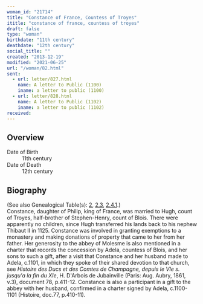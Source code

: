 ```yaml
---
woman_id: "21714"
title: "Constance of France, Countess of Troyes"
ititle: "constance of france, countess of troyes"
draft: false
type: "woman"
birthdate: "11th century"
deathdate: "12th century"
social_title: ""
created: "2013-12-19"
modified: "2021-06-25"
url: "/woman/82.html"
sent:
  - url: letter/827.html
    name: A letter to Public (1100)
    iname: a letter to public (1100)
  - url: letter/828.html
    name: A letter to Public (1102)
    iname: a letter to public (1102)
received:
---
```

<h2 class="mt-4">Overview</h2><dt>Date of Birth</dt><dd>11th century</dd><dt>Date of Death</dt><dd>12th century</dd><h2 class="mt-4">Biography</h2><p>(See also Genealogical Table(s): <a href="/content/genealogy-henry#n">2</a>, <a href="/content/genealogy-thibaut#n">2.3</a>, <a href="/content/genealogy-henryfrance#n">2.4.1</a>.)<br>Constance, daughter of Philip, king of France, was married to Hugh, count of Troyes, half-brother of Stephen-Henry, count of Blois. There were apparently no children, since Hugh transferred his lands back to his nephew Thibaut II in 1125. Constance was involved in granting exemptions to a monastery and making donations of property that came to her from her father. Her generosity to the abbey of Molesme is also mentioned in a charter that records the concession by Adela, countess of Blois, and her sons to such a gift, after a visit that Constance and her husband made to Adela, c.1101, in which they spoke of their shared devotion to that church, see <em>Histoire des Ducs et des Comtes de Champagne, depuis le VIe s. jusqu'a la fin du XIe</em>, H. D'Arbois de Jubainville (Paris: Aug. Aubry, 1861, v.3), document 78, p.411-12. Constance is also a participant in a gift to the abbey with her husband, confirmed in a charter signed by Adela, c.1100-1101 (Histoire, doc.77, p.410-11).</p>